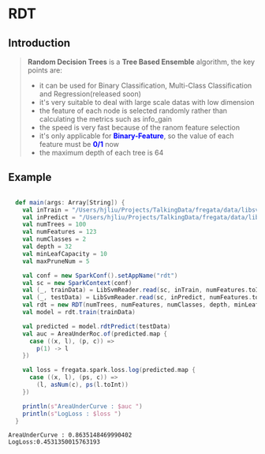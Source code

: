 RDT
=================
Introduction
-----------
> **Random Decision Trees** is a **Tree Based Ensemble** algorithm, the key points are:
> 
> - it can be used for Binary Classification, Multi-Class Classification and Regression(released soon)
> - it's very suitable to deal with large scale datas with low dimension
> - the feature of each node is selected randomly rather than calculating the metrics such as info_gain
> - the speed is very fast because of the ranom feature selection
> - it's only applicable for <font color=#0000ff>**Binary-Feature**</font>, so the value of each feature must be <font color=#0000ff>**0/1**</font> now
> - the maximum depth of each tree is 64
>


Example
------------

```scala

  def main(args: Array[String]) {
    val inTrain = "/Users/hjliu/Projects/TalkingData/fregata/data/libsvm/a9a"
    val inPredict = "/Users/hjliu/Projects/TalkingData/fregata/data/libsvm/a9a.t"
    val numTrees = 100
    val numFeatures = 123
    val numClasses = 2
    val depth = 32
    val minLeafCapacity = 10
    val maxPruneNum = 5

    val conf = new SparkConf().setAppName("rdt")
    val sc = new SparkContext(conf)
    val (_, trainData) = LibSvmReader.read(sc, inTrain, numFeatures.toInt)
    val (_, testData) = LibSvmReader.read(sc, inPredict, numFeatures.toInt)
    val rdt = new RDT(numTrees, numFeatures, numClasses, depth, minLeafCapacity, maxPruneNum)
    val model = rdt.train(trainData)

    val predicted = model.rdtPredict(testData)
    val auc = AreaUnderRoc.of(predicted.map {
      case ((x, l), (p, c)) =>
        p(1) -> l
    })

    val loss = fregata.spark.loss.log(predicted.map {
      case ((x, l), (ps, c)) =>
        (l, asNum(c), ps(l.toInt))
    })

    println(s"AreaUnderCurve : $auc ")
    println(s"LogLoss : $loss ")
  }

```
	AreaUnderCurve : 0.8635148469990402
	LogLoss:0.4531350015763193